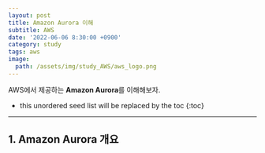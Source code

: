 ```yaml
---
layout: post
title: Amazon Aurora 이해
subtitle: AWS
date: '2022-06-06 8:30:00 +0900'
category: study
tags: aws
image:
  path: /assets/img/study_AWS/aws_logo.png
---
```


AWS에서 제공하는 **Amazon Aurora**를 이해해보자.

<!--more-->

* this unordered seed list will be replaced by the toc
{:toc}

<hr/>

## 1. Amazon Aurora 개요